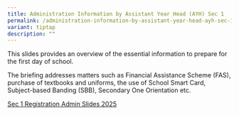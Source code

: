 ```yaml
---
title: Administration Information by Assistant Year Head (AYH) Sec 1
permalink: /administration-information-by-assistant-year-head-ayh-sec-1/
variant: tiptap
description: ""
---
```

<p>This slides provides an overview of the essential information to prepare
for the first day of school.</p>
<p>The briefing addresses matters such as Financial Assistance Scheme (FAS),
purchase of textbooks and uniforms, the use of School Smart Card, Subject-based
Banding (SBB), Secondary One Orientation etc.</p>
<p><a href="/files/Sec_1_Registration_Admin_Slides_2025_2.pdf" rel="noopener nofollow" target="_blank">Sec 1 Registration Admin Slides 2025</a>
</p>
